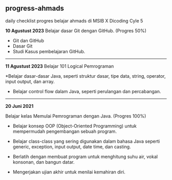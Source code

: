 ## progress-ahmads
daily checklist progres belajar ahmads di MSIB X Dicoding Cyle 5

**10 Agustust 2023**
Belajar dasar Git dengan GitHub. (Progres 50%)

* Git dan GitHub
* Dasar Git
* Studi Kasus pembelajaran GitHub.
---------------------------------------------------------------------
**11 Agustust 2023**
Belajar 101 Logical Pemrograman

*Belajar dasar-dasar Java, seperti struktur dasar, tipe data, string, operator, input output, dan array.
* Belajar control flow dalam Java, seperti perulangan dan percabangan.
---------------------------------------------------------------------
**20 Juni 2021**  

Belajar kelas Memulai Pemrograman dengan Java. (Progres 100%)

  * Belajar konsep OOP (Object-Oriented Programming) untuk mempermudah pengembangan sebuah program.

  * Belajar class-class yang sering digunakan dalam bahasa Java seperti generic, exception, input output, date time, dan casting. 

  * Berlatih dengan membuat program untuk menghitung suhu air, vokal konsonan, dan bangun datar. 

  * Mengerjakan ujian akhir untuk menilai kemahiran diri.
